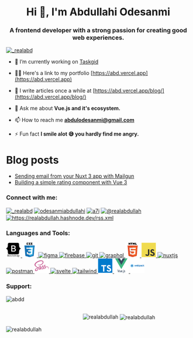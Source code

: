 <h1 align="center">Hi 👋, I'm Abdullahi Odesanmi</h1>
<h3 align="center">A frontend developer with a strong passion for creating good web experiences.</h3>

<p align="left"> <a href="https://twitter.com/_realabd" target="blank"><img src="https://img.shields.io/twitter/follow/_realabd?logo=twitter&style=for-the-badge" alt="_realabd" /></a> </p>

- 🔭 I’m currently working on [Taskgid](https://www.taskgid.xyz)

- 👨‍💻 Here's a link to my portfolio [https://abd.vercel.app](https://abd.vercel.app)

- 📝 I write articles once a while at [https://abd.vercel.app/blog/](https://abd.vercel.app/blog/)

- 💬 Ask me about **Vue.js and it's ecosystem.**

- 📫 How to reach me **abdulodesanmi@gmail.com**

- ⚡ Fun fact **I smile alot 😅 you hardly find me angry.**

# Blog posts

<!-- BLOG-POST-LIST:START -->
- [Sending email from your Nuxt 3 app with Mailgun](https://realabdullah.hashnode.dev/sending-email-from-your-nuxt-3-app-with-mailgun)
- [Building a simple rating component with Vue 3](https://realabdullah.hashnode.dev/building-a-simple-rating-component-with-vue-3)
<!-- BLOG-POST-LIST:END -->

<h3 align="left">Connect with me:</h3>
<p align="left">
<a href="https://twitter.com/_realabd" target="blank"><img align="center" src="https://raw.githubusercontent.com/rahuldkjain/github-profile-readme-generator/master/src/images/icons/Social/twitter.svg" alt="_realabd" height="30" width="40" /></a>
<a href="https://linkedin.com/in/odesanmiabdullahi" target="blank"><img align="center" src="https://raw.githubusercontent.com/rahuldkjain/github-profile-readme-generator/master/src/images/icons/Social/linked-in-alt.svg" alt="odesanmiabdullahi" height="30" width="40" /></a>
<a href="https://hashnode.com/a7i" target="blank"><img align="center" src="https://raw.githubusercontent.com/rahuldkjain/github-profile-readme-generator/master/src/images/icons/Social/hashnode.svg" alt="a7i" height="30" width="40" /></a>
<a href="https://medium.com/@realabdullah" target="blank"><img align="center" src="https://raw.githubusercontent.com/rahuldkjain/github-profile-readme-generator/master/src/images/icons/Social/medium.svg" alt="@realabdullah" height="30" width="40" /></a>
<a href="/https://realabdullah.hashnode.dev/rss.xml" target="blank"><img align="center" src="https://raw.githubusercontent.com/rahuldkjain/github-profile-readme-generator/master/src/images/icons/Social/rss.svg" alt="https://realabdullah.hashnode.dev/rss.xml" height="30" width="40" /></a>
</p>

<h3 align="left">Languages and Tools:</h3>
<p align="left"> <a href="https://getbootstrap.com" target="_blank" rel="noreferrer"> <img src="https://raw.githubusercontent.com/devicons/devicon/master/icons/bootstrap/bootstrap-plain-wordmark.svg" alt="bootstrap" width="40" height="40"/> </a> <a href="https://www.w3schools.com/css/" target="_blank" rel="noreferrer"> <img src="https://raw.githubusercontent.com/devicons/devicon/master/icons/css3/css3-original-wordmark.svg" alt="css3" width="40" height="40"/> </a> <a href="https://www.figma.com/" target="_blank" rel="noreferrer"> <img src="https://www.vectorlogo.zone/logos/figma/figma-icon.svg" alt="figma" width="40" height="40"/> </a> <a href="https://firebase.google.com/" target="_blank" rel="noreferrer"> <img src="https://www.vectorlogo.zone/logos/firebase/firebase-icon.svg" alt="firebase" width="40" height="40"/> </a> <a href="https://git-scm.com/" target="_blank" rel="noreferrer"> <img src="https://www.vectorlogo.zone/logos/git-scm/git-scm-icon.svg" alt="git" width="40" height="40"/> </a> <a href="https://graphql.org" target="_blank" rel="noreferrer"> <img src="https://www.vectorlogo.zone/logos/graphql/graphql-icon.svg" alt="graphql" width="40" height="40"/> </a> <a href="https://www.w3.org/html/" target="_blank" rel="noreferrer"> <img src="https://raw.githubusercontent.com/devicons/devicon/master/icons/html5/html5-original-wordmark.svg" alt="html5" width="40" height="40"/> </a> <a href="https://developer.mozilla.org/en-US/docs/Web/JavaScript" target="_blank" rel="noreferrer"> <img src="https://raw.githubusercontent.com/devicons/devicon/master/icons/javascript/javascript-original.svg" alt="javascript" width="40" height="40"/> </a> <a href="https://nuxtjs.org/" target="_blank" rel="noreferrer"> <img src="https://www.vectorlogo.zone/logos/nuxtjs/nuxtjs-icon.svg" alt="nuxtjs" width="40" height="40"/> </a> <a href="https://postman.com" target="_blank" rel="noreferrer"> <img src="https://www.vectorlogo.zone/logos/getpostman/getpostman-icon.svg" alt="postman" width="40" height="40"/> </a> <a href="https://sass-lang.com" target="_blank" rel="noreferrer"> <img src="https://raw.githubusercontent.com/devicons/devicon/master/icons/sass/sass-original.svg" alt="sass" width="40" height="40"/> </a> <a href="https://svelte.dev" target="_blank" rel="noreferrer"> <img src="https://upload.wikimedia.org/wikipedia/commons/1/1b/Svelte_Logo.svg" alt="svelte" width="40" height="40"/> </a> <a href="https://tailwindcss.com/" target="_blank" rel="noreferrer"> <img src="https://www.vectorlogo.zone/logos/tailwindcss/tailwindcss-icon.svg" alt="tailwind" width="40" height="40"/> </a> <a href="https://www.typescriptlang.org/" target="_blank" rel="noreferrer"> <img src="https://raw.githubusercontent.com/devicons/devicon/master/icons/typescript/typescript-original.svg" alt="typescript" width="40" height="40"/> </a> <a href="https://vuejs.org/" target="_blank" rel="noreferrer"> <img src="https://raw.githubusercontent.com/devicons/devicon/master/icons/vuejs/vuejs-original-wordmark.svg" alt="vuejs" width="40" height="40"/> </a> <a href="https://webpack.js.org" target="_blank" rel="noreferrer"> <img src="https://raw.githubusercontent.com/devicons/devicon/d00d0969292a6569d45b06d3f350f463a0107b0d/icons/webpack/webpack-original-wordmark.svg" alt="webpack" width="40" height="40"/> </a> </p>

<h3 align="left">Support:</h3>
<p><a href="https://www.buymeacoffee.com/abdd"> <img align="left" src="https://cdn.buymeacoffee.com/buttons/v2/default-yellow.png" height="50" width="210" alt="abdd" /></a></p><br><br>

<p><img align="left" src="https://github-readme-stats.vercel.app/api/top-langs?username=realabdullah&show_icons=true&locale=en&layout=compact" alt="realabdullah" /></p>

<p>&nbsp;<img align="center" src="https://github-readme-stats.vercel.app/api?username=realabdullah&show_icons=true&locale=en" alt="realabdullah" /></p>

<p><img align="center" src="https://github-readme-streak-stats.herokuapp.com/?user=realabdullah&" alt="realabdullah" /></p>
